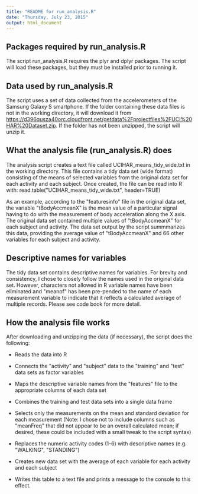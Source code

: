 ```yaml
---
title: "README for run_analysis.R"
date: "Thursday, July 23, 2015"
output: html_document
---
```



## Packages required by run_analysis.R
The script run_analysis.R requires the plyr and dplyr packages. The script will load these packages, but they must be installed prior to running it.

## Data used by run_analysis.R
The script uses a set of data collected from the accelerometers of the Samsung Galaxy S smartphone. If the folder containing these data files is not in the working directory, it will download it from https://d396qusza40orc.cloudfront.net/getdata%2Fprojectfiles%2FUCI%20HAR%20Dataset.zip. If the folder has not been unzipped, the script will unzip it.

## What the analysis file (run_analysis.R) does
The analysis script creates a text file called UCIHAR\_means\_tidy\_wide.txt in the working directory. This file contains a tidy data set (wide format) consisting of the means of selected variables from the original data set for each activity and each subject. Once created, the file can be read into R with: 
read.table("UCIHAR_means_tidy_wide.txt", header=TRUE) 

As an example, according to the "featuresinfo" file in the original data set, the variable "tBodyAccmeanX" is the mean value of a particular signal having to do with the measurement of body acceleration along the X axis. The original data set contained multiple values of "tBodyAccmeanX" for each subject and activity. The data set  output by the script summmarizes this data, providing the average value of "tBodyAccmeanX" and 66 other variables for each subject and activity. 

## Descriptive names for variables
The tidy data set contains descriptive names for variables. For brevity and consistency, I chose to closely follow the names used in the original data set. However, characters not allowed in R variable names have been eliminated and "meanof" has been pre-pended to the name of each measurement variable to indicate that it reflects a calculated average of multiple records. Please see code book for more detail.

## How the analysis file works
After downloading and unzipping the data (if necessary), the script does the following:

* Reads the data into R

* Connects the "activity" and "subject" data to the "training" and "test" data sets as factor variables

* Maps the descriptive variable names from the "features" file to the appropriate columns of each data set

* Combines the training and test data sets into a single data frame

* Selects only the measurements on the mean and standard deviation for each measurement (Note: I chose not to include columns such as "meanFreq" that did not appear to be an overall calculated mean; if desired, these could be included with a small tweak to the script syntax)

* Replaces the numeric activity codes (1-6) with descriptive names (e.g. "WALKING", "STANDING")

* Creates new data set with the average of each variable for each activity and each subject

* Writes this table to a text file and prints a message to the console to this effect.
